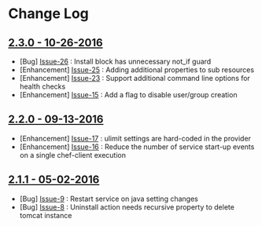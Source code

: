 Change Log
==========

[2.3.0 - 10-26-2016](https://github.com/cerner/cerner_tomcat/issues?milestone=4&state=closed)
---------------------------------------------------------------------------------------------

  * [Bug] [Issue-26](https://github.com/cerner/cerner_tomcat/issues/26) : Install block has unnecessary not_if guard
  * [Enhancement] [Issue-25](https://github.com/cerner/cerner_tomcat/issues/25) : Adding additional properties to sub resources
  * [Enhancement] [Issue-23](https://github.com/cerner/cerner_tomcat/issues/23) : Support additional command line options for health checks
  * [Enhancement] [Issue-15](https://github.com/cerner/cerner_tomcat/issues/15) : Add a flag to disable user/group creation

[2.2.0 - 09-13-2016](https://github.com/cerner/cerner_tomcat/issues?milestone=3&state=closed)
---------------------------------------------------------------------------------------------

  * [Enhancement] [Issue-17](https://github.com/cerner/cerner_tomcat/issues/17) : ulimit settings are hard-coded in the provider
  * [Enhancement] [Issue-16](https://github.com/cerner/cerner_tomcat/issues/16) : Reduce the number of service start-up events on a single chef-client execution

[2.1.1 - 05-02-2016](https://github.com/cerner/cerner_tomcat/issues?milestone=2&state=closed)
---------------------------------------------------------------------------------------------

  * [Bug] [Issue-9](https://github.com/cerner/cerner_tomcat/issues/9) : Restart service on java setting changes
  * [Bug] [Issue-8](https://github.com/cerner/cerner_tomcat/issues/8) : Uninstall action needs recursive property to delete tomcat instance
